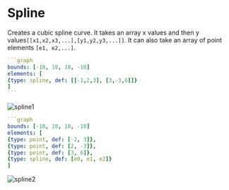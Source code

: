 # Spline

Creates a cubic spline curve. It takes an array x values and then y values`[[x1,x2,x3,...],[y1,y2,y3,...]]`. It can also take an array of point elements `[e1, e2,...]`.


````yaml
```graph
bounds: [-10, 10, 10, -10]
elements: [
{type: spline, def: [[-1,2,3], [3,-3,6]]}
]
```
````

![spline1](imgs/Spline-graph-1.png)


````yaml
```graph
bounds: [-10, 10, 10, -10]
elements: [
{type: point, def: [-2, 3]},
{type: point, def: [2, -3]},
{type: point, def: [3, 6]},
{type: spline, def: [e0, e1, e2]}
]
````

![spline2](imgs/Spline-graph-2.png)




